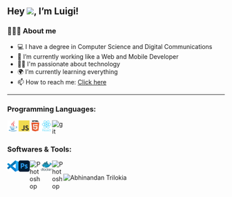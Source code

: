 ## Hey <img src="https://github.com/TheDudeThatCode/TheDudeThatCode/blob/master/Assets/Hi.gif" width="29px">, I’m Luigi!

### 🦸🏻‍♂️ About me

- 💻 I have a degree in Computer Science and Digital Communications
- 🔭 I’m currently working like a Web and Mobile Developer
- 👨‍💻 I'm passionate about technology
- 🌍 I’m currently learning everything
- 📫 How to reach me: <a href="https://luigip11.github.io/My-Portfolio/"> Click here </a>

---

### Programming Languages:

<a href="https://www.java.com/" target="_blank"> <img align="left" alt="Python" width="26px" src="https://raw.githubusercontent.com/devicons/devicon/master/icons/java/java-original.svg"/> </a>

<a href="https://www.javascript.com/" target="_blank"><img align="left" alt="HTML5" width="26px" src="https://raw.githubusercontent.com/devicons/devicon/master/icons/javascript/javascript-original.svg" /></a>

<a href="https://developer.mozilla.org/en-US/docs/Web/HTML?retiredLocale=it" target="_blank"> <img align="left" alt="C++" width="26px" src="https://raw.githubusercontent.com/devicons/devicon/master/icons/html5/html5-original-wordmark.svg"/> </a>

<a href="https://it.reactjs.org/" target="_blank"> <img align="left" alt="git" width="26px" src="https://raw.githubusercontent.com/devicons/devicon/master/icons/react/react-original-wordmark.svg"/> </a>

<a href="https://sass-lang.com/" target="_blank"> <img align="left" alt="git" width="26px" src="https://cdn.jsdelivr.net/gh/devicons/devicon@latest/devicon.min.css" /> </a>
<br />
<br />

### Softwares & Tools:

<a href="https://code.visualstudio.com/" target="_blank"> <img align="left" alt="Visual Studio Code" width="26px" src="https://raw.githubusercontent.com/github/explore/80688e429a7d4ef2fca1e82350fe8e3517d3494d/topics/visual-studio-code/visual-studio-code.png" /> </a>

<a href="https://www.photoshop.com/en" target="_blank"> <img align="left" alt="Photoshop" width="26px" src="https://github.com/Aakarsh-B/trying-repos/blob/master/photoshop.png?raw=true"/> </a>

<a href="https://developer.android.com/studio" target="_blank"> <img align="left" alt="Photoshop" width="26px" src="https://upload.wikimedia.org/wikipedia/commons/8/8f/Breezeicons-apps-48-android-studio.svg?raw=true"/> </a>

<a href="https://www.docker.com/" target="_blank"> <img align="left" alt="Photoshop" width="26px" src="https://raw.githubusercontent.com/devicons/devicon/master/icons/docker/docker-original-wordmark.svg?raw=true"/> </a>

<a href="https://git-scm.com/" target="_blank"> <img align="left" alt="Photoshop" width="26px" src="https://www.vectorlogo.zone/logos/git-scm/git-scm-icon.svg?raw=true"/> </a>

<br />

![Abhinandan Trilokia](https://raw.githubusercontent.com/Trilokia/Trilokia/379277808c61ef204768a61bbc5d25bc7798ccf1/bottom_header.svg)
